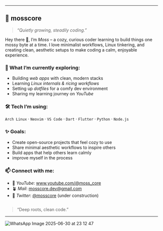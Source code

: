 - ---

## 🌿 mosscore

> *“Quietly growing, steadily coding.”*

Hey there 👋, I’m *Moss* – a cozy, curious coder learning to build things one mossy byte at a time. I love minimalist workflows, Linux tinkering, and creating clean, aesthetic setups to make coding a calm, enjoyable experience.

### 🌱 What I’m currently exploring:

* Building *web apps* with clean, modern stacks
* Learning *Linux internals & ricing workflows*
* Setting up *dotfiles* for a comfy dev environment
* Sharing my learning journey on *YouTube*

### 🛠️ Tech I’m using:

`Arch Linux` · `Neovim` · `VS Code` · `Dart` · `Flutter` · `Python` · `Node.js`

### ✨ Goals:

* Create open-source projects that feel cozy to use
* Share minimal aesthetic workflows to inspire others
* Build apps that help others learn calmly
* improve myself in the process

### 📫 Connect with me:

* 🌱 *YouTube*: www.youtube.com/@moss_core
* 🪴 *Mail*: [mosscore.dev@gmail.com](mailto:mosscore.dev@gmail.com)
* 🌿 *Twitter*: [@mosscore](#) (under construction)

##

> “Deep roots, clean code.”

---
![WhatsApp Image 2025-06-30 at 23 12 47](https://github.com/user-attachments/assets/a944a8b7-c22a-4290-ad7f-00279b45ccf9)
